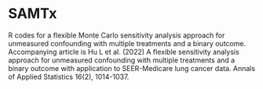 # SAMTx
R codes for a flexible Monte Carlo sensitivity analysis approach for unmeasured confounding with multiple treatments and a binary outcome. Accompanying article is Hu L et al. (2022) A flexible sensitivity analysis approach for unmeasured confounding with multiple treatments and a binary outcome with application to SEER-Medicare lung cancer data. Annals of Applied Statistics 16(2), 1014-1037. 
